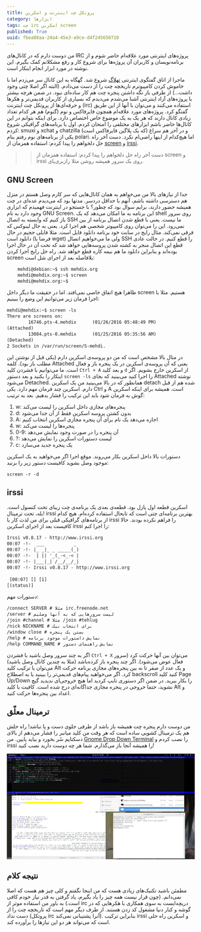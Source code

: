 ```yaml
---
title: پروتکل چت اینترنت و اسکرین
category: ابزارها
tags: چت irc اسکرین screen
published: True
uuid: fbea88aa-24a4-45e3-a9ce-d4f245650710
---
```


من دوست دارم که در کانال‌های IRC پروژه‌های اینترنتی مورد علاقه‌ام حاضر شوم و از برنامه‌نویسان و کاربران آن پروژه‌ها برای شروع کار و رفع مشکلاتم کمک بگیرم. این نوشته در مورد ابزار انجام اینکار است.

ماجرا از اتاق گفتگوی اینترنتی ‏[تهلاگ](www.tehlug.org) شروع شد. گهگاه به این کانال سر می‌زدم اما با خاموش کردن کامپیوترم تاریخچه چت را از دست می‌دادم. (البته اگر اصلا چتی وجود داشت...) از طرفی باز نگه داشتن پنجره چت هم کار ساده‌ای نبود. در ضمن هرچه بیشتر با پروژه‌های آزاد اینترنتی آشنا می‌شدم می‌دیدم که بسیاری از کاربران قدیمی‌تر و هکرها و حرفه‌ای‌ها از پروتکل چت اینترنت (irc) استفاده می‌کنند و می‌توان با آنها از این طریق گفتگو کرد. پروژه‌های مورد علاقه‌ام همچون فایرفاکس و نوم (گنوم) هم هر کدام تعداد زیادی کانال دارند که هر یک به یک موضوع خاص اختصاص دارد. برای اینکه بتوانم در این کانال‌ها حاضر باشم ابزارهای مختلفی را امتحان کردم. اول با برنامه‌های گرافیکی شروع کردم: smuxi و xchat و chatzilla (که یک پلاگین فایرفاکس است) و در آخر هم سراغ یکی از برنامه‌های نوم رفتم بنام polari. اما هیچ‌کدام از اینها راضی‌ام نکرد. دست آخر راه حل دلخواهم را پیدا کردم: استفاده همزمان از [screen](https://www.gnu.org/software/screen/) و [irssi](https://irssi.org/).

>> دست آخر راه حل دلخواهم را پیدا کردم: استفاده همزمان از screen و irssi روی یک سرور همیشه روشن مثلا رازبری‌پای.

## GNU Screen

جدا از نیازهای بالا من می‌خواهم به همان کانال‌هایی که سر کارم وصل هستم در منزل هم دسترسی داشته باشم، آنهم با حداقل دردسر. مدتها بود که می‌دیدم عده‌ای در چت همیشه حضور دارند، برایم سوال بود که چطور؟ با جستجو در اینترنت فهمیدم که ابزاری وجود دارد به نام GNU Screen. این برنامه به ما امکان می‌دهد که یک shell روی سرور باز کنیم که وابسته به اتصال SSH ما نیست. یعنی با قطع شدن اتصال برنامه از بین نمی‌رود. این را می‌توان روی کامپیوتر شخصی هم اجرا کرد. یعنی به حال لینوکس که فرقی نمی‌کند. مثال رایج در سایت خود برنامه دانلود فایل است. مثلا فایلی حجیم در حال دانلود است (فرضا با wget) ولی ما می‌خواهیم اتصال SSH را قطع کنیم. در حالت عادی قطع این اتصال منجر به کشته شدن پروسه‌هایی خواهد شد که تحت آن در حال اجرا بوده‌اند و بنابراین دانلود ما هم نیمه‌ کاره قطع خواهد شد. راه حل رایج اجرا کردن screen بلافاصله بعد از اجرای شل است:

~~~shell
    mehdi@debian:~$ ssh mehdix.org
    mehdi@mehdix.org:~$ screen
    mehdi@mehdix.org:~$
~~~
 
ظاهرا هیچ اتفاق خاصی نمی‌افتد. اما در حقیقت ما دیگر داخل screen هستیم. مثلا با اجرا فرمان زیر می‌توانیم این وضع را ببینیم:

~~~shell
mehdi@mehdix:~$ screen -ls
There are screens on:
        16746.pts-4.mehdix      (01/26/2016 05:48:49 PM)        (Attached)
        13084.pts-0.mehdix      (01/25/2016 05:35:56 AM)        (Detached)
2 Sockets in /var/run/screen/S-mehdi.

~~~

در مثال بالا مشخص است که من دو پروسه‌ی اسکرین دارم (یکی قبل از نوشتن این مطلب باز بود). کلمه Attached یعنی که آن پروسه‌ی اسکرین در یک پنجره باز و فعال است. ما می‌توانیم با فشردن کلید `Ctrl + A` و بعد کلید `d` از اسکرین خارج بشویم. اگر اینکار را بکنید و بعد دستور `screen -ls` را اجرا کنید می‌بینید که بجای Attached نوشته می‌شود Detached. همانطور که در بالا می‌بینید من یک اسکرین detach شده هم از قبل دارم. اسکرین چند فرمان مهم دارد. یکی Ctrl و A است. همیشه برای اینکه اسکرین گوش به فرمان شود باید این ترکیب را فشار بدهیم. بعد به ترتیب:

1. w: پنجره‌‌های مجازی داخل اسکرین را لیست می‌کند
2. d: بدون کشتن پروسه اسکرین فقط از آن جدا می‌شود
3. A: اجازه می‌دهد یک نام برای آن پنجره مجازی اسکرین انتخاب کنیم
4. w: پنجره‌ها را لیست می‌کند
5. 0-9: آن پنجره را در صورت وجود نمایش می‌دهد
6. ?: لیست دستورات اسکرین را نمایش می‌دهد
7. c: یک پنجره جدید می‌سازد

دستورات بالا داخل اسکرین بکار می‌روند. موقع اجرا اگر می‌خواهید به یک اسکرین موجود وصل بشوید کافیست دستور زیر را بزنید:

~~~shell
screen -r -d
~~~

## irssi
اسکرین قطعه اول پازل بود. قطعه‌ی بعدی یک برنامه‌ی چت زیبای تحت کنسول است. بله، تحت ترمینال! irssi بهترین برنامه‌ای چتی است که تابحال استفاده کرده‌ام. هیچ کدام از برنامه‌های گرافیکی قبلی برای من لذت کار با irssi را فراهم نکرده بودند. حالا کافیست بعد از اجرای اسکرین irssi را اجرا کنم:

~~~shell
Irssi v0.8.17 - http://www.irssi.org                                           
00:07 -!-  ___           _
00:07 -!- |_ _|_ _ _____(_)
00:07 -!-  | || '_(_-<_-< |
00:07 -!- |___|_| /__/__/_|
00:07 -!- Irssi v0.8.17 - http://www.irssi.org

 [00:07] [] [1]                                                                 
[(status)] 

~~~

دستورات مهم:

~~~shell
/connect SERVER # مثلا irc.freenode.net
/server # لیست سرورهایی که به آنها وصلیم
/join #channel # مثلا /join #tehlug
/nick NICKNAME # برای انتخاب نیک
/window close # بستن یک پنجره
/help # نمایش داستورات موجود برنامه
/help COMMAND_NAME # نمایش راهنمای دستور
~~~

اگر به چند سرور وصل باشید با فشردن `Ctrl + X` می‌توان بین آنها حرکت کرد (سرور فعال عوض می‌شود). اگر چند پنجره باز کرده‌باشد (مثلا به چندین کانال وصل باشید) می‌توان با ترکیب کلید Alt و یک عدد از صفر تا نه بین پنجره‌های مجازی برنامه حرکت کرد. اگر می‌خواهید پیام‌های قدیمی‌تر را ببینید یا به اصطلاح backscroll کنید کلید Page Up/Down را بکار ببرید. در ضمن اگر دستوری تایپ کردید اما هیچ خروجی‌ای ندیدید گیچ نشوید، حتما خروجی در پنجره مجازی جداگانه‌ای درج شده است. کافیت با کلید Alt و اعداد بین پنجره‌ها حرکت کنید.

## ترمینال معلّق
من دوست دارم پنجره چت همیشه باز باشد از طرفی جلوی دست و پا نباشد! راه حلش هم یک ترمینال کشویی ساده است که هر وقت من کلید میانبر را فشار می‌دهم از بالای دسکتاپم سُر بخورد و بیاید پایین. من [Gnome Drop Down Terminal](https://extensions.gnome.org/extension/442/drop-down-terminal/) را نصب کردم و irssi را همیشه آنجا باز می‌گذارم. شما هر چه دوست دارید نصب کنید!

![image](assets/pimg/irssi_drop_down.jpg)

## نتیجه کلام
مطمئن باشید تکنیک‌های زیادی هست که من اینجا نگفتم و کلی چیز هم هست که اصلا نمی‌دانم. (چون قرار نیست همه چیز را یاد بگیرم، یاد گرفتن به قدر نیاز خودم کافی است.) به باور من استفاده موثر از irc دریچه‌ایست به سوی همکاری با هکرهایی که در گوشه و کنار دنیا مشغول کد زدن هستند. از طرف دیگر مهم است که تاریخچه چت را از دست نداد (پروتکل irc آنرا پشتیبانی نمی‌کند). بنابراین ترکیب irssi و اسکرین راه حلی است که می‌تواند هر دو این نیازها را برآورده کند.


